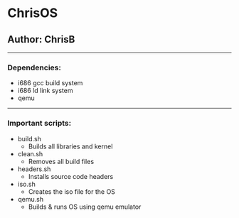 # ChrisOS
## Author: ChrisB
---
### Dependencies:
- i686 gcc build system
- i686 ld link system
- qemu
---

### Important scripts:
- build.sh
  - Builds all libraries and kernel
- clean.sh
  - Removes all build files
- headers.sh
  - Installs source code headers
- iso.sh
  - Creates the iso file for the OS
- qemu.sh
  - Builds & runs OS using qemu emulator